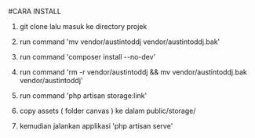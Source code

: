 #CARA INSTALL

1. git clone <url projek> lalu masuk ke directory projek

2. run command 'mv vendor/austintoddj vendor/austintoddj.bak' 

3. run command 'composer install --no-dev'

4. run command 'rm -r vendor/austintoddj && mv vendor/austintoddj.bak vendor/austintoddj'

5. run command 'php artisan storage:link'

6. copy assets ( folder canvas ) ke dalam public/storage/

7. kemudian jalankan applikasi 'php artisan serve'
 

